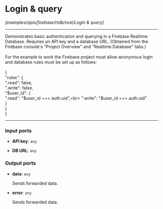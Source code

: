 # Login & query

_[examples/apis/firebase/rtdb/rest/Login & query]_

---

Demonstrates basic authentication and querying in a Firebase Realtime Database. Requires an API key and a database URL. (Obtained from the Firebase console's "Project Overview" and "Realtime Database" tabs.)<br>
<br>
For the example to work the Firebase project must allow anonymous login and database rules must be set up as follows:<br>
<br>
{<br>
  "rules": {<br>
    ".read": false,<br>
    ".write": false,<br>
    "$user_id": {<br>
      ".read": "$user_id === auth.uid",<br>
      ".write": "$user_id === auth.uid"<br>
    }<br>
  }<br>
}<br>

---

### Input ports

* __API key__: ` any `


* __DB URL__: ` any `

### Output ports

* __data__: ` any `

    Sends forwarded data.<br>


* __error__: ` any `

    Sends forwarded data.<br>

